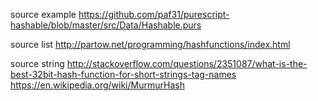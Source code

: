 
source example
  https://github.com/paf31/purescript-hashable/blob/master/src/Data/Hashable.purs

source list
  http://partow.net/programming/hashfunctions/index.html

source string
  http://stackoverflow.com/questions/2351087/what-is-the-best-32bit-hash-function-for-short-strings-tag-names
  https://en.wikipedia.org/wiki/MurmurHash
